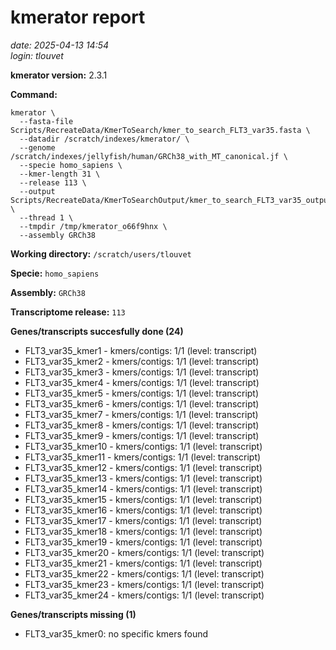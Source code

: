 # kmerator report
*date: 2025-04-13 14:54*  
*login: tlouvet*

**kmerator version:** 2.3.1

**Command:**

```
kmerator \
  --fasta-file Scripts/RecreateData/KmerToSearch/kmer_to_search_FLT3_var35.fasta \
  --datadir /scratch/indexes/kmerator/ \
  --genome /scratch/indexes/jellyfish/human/GRCh38_with_MT_canonical.jf \
  --specie homo_sapiens \
  --kmer-length 31 \
  --release 113 \
  --output Scripts/RecreateData/KmerToSearchOutput/kmer_to_search_FLT3_var35_output \
  --thread 1 \
  --tmpdir /tmp/kmerator_o66f9hnx \
  --assembly GRCh38
```

**Working directory:** `/scratch/users/tlouvet`

**Specie:** `homo_sapiens`

**Assembly:** `GRCh38`

**Transcriptome release:** `113`

**Genes/transcripts succesfully done (24)**

- FLT3_var35_kmer1 - kmers/contigs: 1/1 (level: transcript)
- FLT3_var35_kmer2 - kmers/contigs: 1/1 (level: transcript)
- FLT3_var35_kmer3 - kmers/contigs: 1/1 (level: transcript)
- FLT3_var35_kmer4 - kmers/contigs: 1/1 (level: transcript)
- FLT3_var35_kmer5 - kmers/contigs: 1/1 (level: transcript)
- FLT3_var35_kmer6 - kmers/contigs: 1/1 (level: transcript)
- FLT3_var35_kmer7 - kmers/contigs: 1/1 (level: transcript)
- FLT3_var35_kmer8 - kmers/contigs: 1/1 (level: transcript)
- FLT3_var35_kmer9 - kmers/contigs: 1/1 (level: transcript)
- FLT3_var35_kmer10 - kmers/contigs: 1/1 (level: transcript)
- FLT3_var35_kmer11 - kmers/contigs: 1/1 (level: transcript)
- FLT3_var35_kmer12 - kmers/contigs: 1/1 (level: transcript)
- FLT3_var35_kmer13 - kmers/contigs: 1/1 (level: transcript)
- FLT3_var35_kmer14 - kmers/contigs: 1/1 (level: transcript)
- FLT3_var35_kmer15 - kmers/contigs: 1/1 (level: transcript)
- FLT3_var35_kmer16 - kmers/contigs: 1/1 (level: transcript)
- FLT3_var35_kmer17 - kmers/contigs: 1/1 (level: transcript)
- FLT3_var35_kmer18 - kmers/contigs: 1/1 (level: transcript)
- FLT3_var35_kmer19 - kmers/contigs: 1/1 (level: transcript)
- FLT3_var35_kmer20 - kmers/contigs: 1/1 (level: transcript)
- FLT3_var35_kmer21 - kmers/contigs: 1/1 (level: transcript)
- FLT3_var35_kmer22 - kmers/contigs: 1/1 (level: transcript)
- FLT3_var35_kmer23 - kmers/contigs: 1/1 (level: transcript)
- FLT3_var35_kmer24 - kmers/contigs: 1/1 (level: transcript)


**Genes/transcripts missing (1)**

- FLT3_var35_kmer0: no specific kmers found

